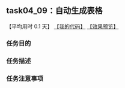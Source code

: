 ## task04_09：自动生成表格

【平均用时 0.1 天】
[【我的代码】](https://github.com/wangsiyuan233/MyDemo/blob/master/task04/09/task04_09.html)
[【效果预览】](https://wangsiyuan233.cn/MyDemo/task04/09/task04_09.html)

### 任务目的


### 任务描述


### 任务注意事项










